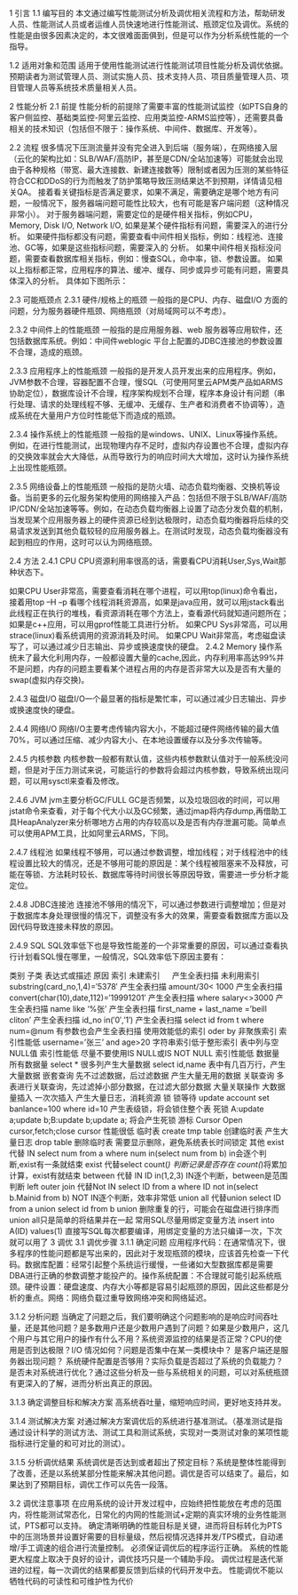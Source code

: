1 引言
1.1 编写目的
本文通过编写性能测试分析及调优相关流程和方法，帮助研发人员、性能测试人员或者运维人员快速地进行性能测试、瓶颈定位及调优。系统的性能是由很多因素决定的，本文很难面面俱到，但是可以作为分析系统性能的一个指导。

1.2 适用对象和范围
适用于使用性能测试进行性能测试项目性能分析及调优依据。预期读者为测试管理人员、测试实施人员、技术支持人员、项目质量管理人员、项目管理人员等系统技术质量相关人员。

2 性能分析
2.1 前提
性能分析的前提除了需要丰富的性能测试监控（如PTS自身的客户侧监控、基础类监控-阿里云监控、应用类监控-ARMS监控等），还需要具备相关的技术知识（包括但不限于：操作系统、中间件、数据库、开发等）。

2.2 流程
很多情况下压测流量并没有完全进入到后端（服务端），在网络接入层（云化的架构比如：SLB/WAF/高防IP，甚至是CDN/全站加速等）可能就会出现由于各种规格（带宽、最大连接数、新建连接数等）限制或者因为压测的某些特征符合CC和DDoS的行为而触发了防护策略导致压测结果达不到预期，详情请见相关QA。
接着看关键指标是否满足要求，如果不满足，需要确定是哪个地方有问题，一般情况下，服务器端问题可能性比较大，也有可能是客户端问题（这种情况非常小）。
对于服务器端问题，需要定位的是硬件相关指标，例如CPU，Memory, Disk I/O, Network I/O, 如果是某个硬件指标有问题，需要深入的进行分析。
如果硬件指标都没有问题，需要查看中间件相关指标，例如：线程池、连接池、GC等，如果是这些指标问题，需要深入的 分析。
如果中间件相关指标没问题，需要查看数据库相关指标，例如：慢查SQL，命中率，锁、参数设置。
如果以上指标都正常，应用程序的算法、缓冲、缓存、同步或异步可能有问题，需要具体深入的分析。
具体如下图所示：



2.3 可能瓶颈点
2.3.1 硬件/规格上的瓶颈
一般指的是CPU、内存、磁盘I/O 方面的问题，分为服务器硬件瓶颈、网络瓶颈（对局域网可以不考虑）。

2.3.2 中间件上的性能瓶颈
一般指的是应用服务器、web 服务器等应用软件，还包括数据库系统。例如：中间件weblogic 平台上配置的JDBC连接池的参数设置不合理，造成的瓶颈。

2.3.3 应用程序上的性能瓶颈
一般指的是开发人员开发出来的应用程序。例如，JVM参数不合理，容器配置不合理，慢SQL（可使用阿里云APM类产品如ARMS协助定位），数据库设计不合理，程序架构规划不合理，程序本身设计有问题（串行处理、请求的处理线程不够、无缓冲、无缓存、生产者和消费者不协调等），造成系统在大量用户方位时性能低下而造成的瓶颈。

2.3.4 操作系统上的性能瓶颈
一般指的是windows、UNIX、Linux等操作系统。例如，在进行性能测试，出现物理内存不足时，虚拟内存设置也不合理，虚拟内存的交换效率就会大大降低，从而导致行为的响应时间大大增加，这时认为操作系统上出现性能瓶颈。

2.3.5 网络设备上的性能瓶颈
一般指的是防火墙、动态负载均衡器、交换机等设备。当前更多的云化服务架构使用的网络接入产品：包括但不限于SLB/WAF/高防IP/CDN/全站加速等等。例如，在动态负载均衡器上设置了动态分发负载的机制，当发现某个应用服务器上的硬件资源已经到达极限时，动态负载均衡器将后续的交易请求发送到其他负载较轻的应用服务器上。在测试时发现，动态负载均衡器没有起到相应的作用，这时可以认为网络瓶颈。

2.4 方法
2.4.1 CPU
CPU资源利用率很高的话，需要看CPU消耗User,Sys,Wait那种状态下。

如果CPU User非常高，需要查看消耗在哪个进程，可以用top(linux)命令看出，接着用top –H –p <pid>看哪个线程消耗资源高，如果是java应用，就可以用jstack看出此线程正在执行的堆栈，看资源消耗在哪个方法上，查看源代码就知道问题所在；如果是c++应用，可以用gprof性能工具进行分析。
如果CPU Sys非常高，可以用strace(linux)看系统调用的资源消耗及时间。
如果CPU Wait非常高，考虑磁盘读写了，可以通过减少日志输出、异步或换速度快的硬盘。
2.4.2 Memory
操作系统未了最大化利用内存，一般都设置大量的cache,因此，内存利用率高达99%并不是问题，内存的问题主要看某个进程占用的内存是否非常大以及是否有大量的swap(虚拟内存交换)。

2.4.3 磁盘I/O
磁盘I/O一个最显著的指标是繁忙率，可以通过减少日志输出、异步或换速度快的硬盘。

2.4.4 网络I/O
网络I/O主要考虑传输内容大小，不能超过硬件网络传输的最大值70%，可以通过压缩、减少内容大小、在本地设置缓存以及分多次传输等。

2.4.5 内核参数
内核参数一般都有默认值，这些内核参数默认值对于一般系统没问题，但是对于压力测试来说，可能运行的参数将会超过内核参数，导致系统出现问题，可以用sysctl来查看及修改。

2.4.6 JVM
jvm主要分析GC/FULL GC是否频繁，以及垃圾回收的时间，可以用jstat命令来查看，对于每个代大小以及GC频繁，通过jmap将内存dump,再借助工具HeapAnalyzer来分析哪地方占用的内存较高以及是否有内存泄漏可能。简单点可以使用APM工具，比如阿里云ARMS，下同。

2.4.7 线程池
如果线程不够用，可以通过参数调整，增加线程；对于线程池中的线程设置比较大的情况，还是不够用可能的原因是：某个线程被阻塞来不及释放，可能在等锁、方法耗时较长、数据库等待时间很长等原因导致，需要进一步分析才能定位。

2.4.8 JDBC连接池
连接池不够用的情况下，可以通过参数进行调整增加；但是对于数据库本身处理很慢的情况下，调整没有多大的效果，需要查看数据库方面以及因代码导致连接未释放的原因。

2.4.9 SQL
SQL效率低下也是导致性能差的一个非常重要的原因，可以通过查看执行计划看SQL慢在哪里，一般情况，SQL效率低下原因主要有：

类别	子类	表达式或描述	原因
索引	未建索引	　	产生全表扫描
未利用索引	substring(card_no,1,4)=′5378′	产生全表扫描
amount/30< 1000	产生全表扫描
convert(char(10),date,112)=′19991201′	产生全表扫描
where salary<>3000	产生全表扫描
name like ‘%张’	产生全表扫描
first_name + last_name =’beill cliton’	产生全表扫描
id_no in(′0′,′1′)	产生全表扫描
select id from t where num=@num	有参数也会产生全表扫描
使用效能低的索引	oder by 非聚族索引	索引性能低
username=’张三’ and age>20	字符串索引低于整形索引
表中列与空NULL值	索引性能低
尽量不要使用IS NULL或IS NOT NULL	索引性能低
数据量	所有数据量	select *	很多列产生大量数据
select id,name	表中有几百万行，产生大量数据
嵌套查询	先不过滤数据，后过滤数据	产生大量无用的数据
关联查询	多表进行关联查询，先过滤掉小部分数据，在过滤大部分数据	大量关联操作
大数据量插入	一次次插入	产生大量日志，消耗资源
锁	锁等待	update account set banlance=100 where id=10	产生表级锁，将会锁住整个表
死锁	A:update a;update b;B:update b;update a;	将会产生死锁
游标	Cursor Open cursor,fetch;close cursor	性能很低
临时表	create tmp table 创建临时表	产生大量日志
drop table	删除临时表	需要显示删除，避免系统表长时间锁定
其他	exist 代替 IN	select num from a where num in(select num from b)	in会逐个判断,exist有一条就结束
exist 代替select count(*)	判断记录是否存在	count(*)将累加计算，exist有就结束
between 代替 IN	ID in(1,2,3)	IN逐个判断，between是范围判断
left outer join 代替Not IN	select ID from a where ID not in(select b.Mainid from b)	NOT IN逐个判断，效率非常低
union all 代替union	select ID from a union select id from b union	删除重复的行，可能会在磁盘进行排序而union all只是简单的将结果并在一起
常用SQL尽量用绑定变量方法	insert into A(ID) values(1)	直接写SQL每次都要编译，用绑定变量的方法只编译一次，下次就可以用了
3 调优
3.1 调优步骤
3.1.1 确定问题
应用程序代码：在通常情况下，很多程序的性能问题都是写出来的，因此对于发现瓶颈的模块，应该首先检查一下代码。数据库配置：经常引起整个系统运行缓慢，一些诸如大型数据库都是需要DBA进行正确的参数调整才能投产的。操作系统配置：不合理就可能引起系统瓶颈。硬件设置：硬盘速度、内存大小等都是容易引起瓶颈的原因，因此这些都是分析的重点。网络：网络负载过重导致网络冲突和网络延迟。

3.1.2 分析问题
当确定了问题之后，我们要明确这个问题影响的是响应时间吞吐量，还是其他问题？是多数用户还是少数用户遇到了问题？如果是少数用户，这几个用户与其它用户的操作有什么不用？系统资源监控的结果是否正常？CPU的使用是否到达极限？I/O 情况如何？问题是否集中在某一类模块中？ 是客户端还是服务器出现问题？ 系统硬件配置是否够用？实际负载是否超过了系统的负载能力？ 是否未对系统进行优化？通过这些分析及一些与系统相关的问题，可以对系统瓶颈有更深入的了解，进而分析出真正的原因。

3.1.3 确定调整目标和解决方案
高系统吞吐量，缩短响应时间，更好地支持并发。

3.1.4 测试解决方案
对通过解决方案调优后的系统进行基准测试。（基准测试是指通过设计科学的测试方法、测试工具和测试系统，实现对一类测试对象的某项性能指标进行定量的和可对比的测试）。

3.1.5 分析调优结果
系统调优是否达到或者超出了预定目标？系统是整体性能得到了改善，还是以系统某部分性能来解决其他问题。调优是否可以结束了。最后，如果达到了预期目标，调优工作可以先告一段落。

3.2 调优注意事项
在应用系统的设计开发过程中，应始终把性能放在考虑的范围内，将性能测试常态化，日常化的内网的性能测试+定期的真实环境的业务性能测试，PTS都可以支持。
确定清晰明确的性能目标是关键，进而将目标转化为PTS中的压测场景并设置好需要的目标量级，然后视情况选择并发/TPS模式，自动递增/手工调速的组合进行流量控制。
必须保证调优后的程序运行正确。
系统的性能更大程度上取决于良好的设计，调优技巧只是一个辅助手段。
调优过程是迭代渐进的过程，每一次调优的结果都要反馈到后续的代码开发中去。
性能调优不能以牺牲代码的可读性和可维护性为代价
